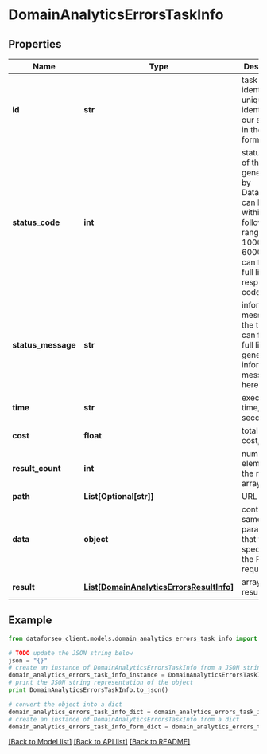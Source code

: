 # DomainAnalyticsErrorsTaskInfo


## Properties

Name | Type | Description | Notes
------------ | ------------- | ------------- | -------------
**id** | **str** | task identifier unique task identifier in our system in the UUID format | [optional] 
**status_code** | **int** | status code of the task generated by DataForSEO, can be within the following range: 10000-60000 you can find the full list of the response codes here | [optional] 
**status_message** | **str** | informational message of the task you can find the full list of general informational messages here | [optional] 
**time** | **str** | execution time, seconds | [optional] 
**cost** | **float** | total tasks cost, USD | [optional] 
**result_count** | **int** | number of elements in the result array | [optional] 
**path** | **List[Optional[str]]** | URL path | [optional] 
**data** | **object** | contains the same parameters that you specified in the POST request | [optional] 
**result** | [**List[DomainAnalyticsErrorsResultInfo]**](DomainAnalyticsErrorsResultInfo.md) | array of results | [optional] 

## Example

```python
from dataforseo_client.models.domain_analytics_errors_task_info import DomainAnalyticsErrorsTaskInfo

# TODO update the JSON string below
json = "{}"
# create an instance of DomainAnalyticsErrorsTaskInfo from a JSON string
domain_analytics_errors_task_info_instance = DomainAnalyticsErrorsTaskInfo.from_json(json)
# print the JSON string representation of the object
print DomainAnalyticsErrorsTaskInfo.to_json()

# convert the object into a dict
domain_analytics_errors_task_info_dict = domain_analytics_errors_task_info_instance.to_dict()
# create an instance of DomainAnalyticsErrorsTaskInfo from a dict
domain_analytics_errors_task_info_form_dict = domain_analytics_errors_task_info.from_dict(domain_analytics_errors_task_info_dict)
```
[[Back to Model list]](../README.md#documentation-for-models) [[Back to API list]](../README.md#documentation-for-api-endpoints) [[Back to README]](../README.md)


